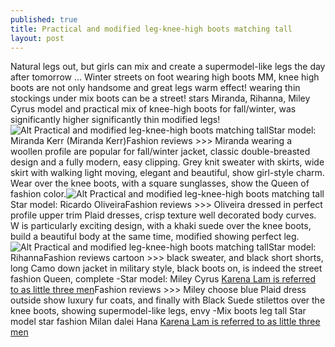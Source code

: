 ```yaml
---
published: true
title: Practical and modified leg-knee-high boots matching tall
layout: post
---
```

Natural legs out, but girls can mix and create a supermodel-like legs the day after tomorrow ... Winter streets on foot wearing high boots MM, knee high boots are not only handsome and great legs warm effect! wearing thin stockings under mix boots can be a street! stars Miranda, Rihanna, Miley Cyrus model and practical mix of knee-high boots for fall/winter, was significantly higher significantly thin modified legs!![Alt Practical and modified leg-knee-high boots matching tall](https://c2.staticflickr.com/8/7436/27506891951_20a6a3c6be_z.jpg)Star model: Miranda Kerr (Miranda Kerr)Fashion reviews >>> Miranda wearing a woollen profile are popular for fall/winter jacket, classic double-breasted design and a fully modern, easy clipping. Grey knit sweater with skirts, wide skirt with walking light moving, elegant and beautiful, show girl-style charm. Wear over the knee boots, with a square sunglasses, show the Queen of fashion color.![Alt Practical and modified leg-knee-high boots matching tall](https://c2.staticflickr.com/8/7354/27545384156_f805bdde0a_z.jpg)Star model: Ricardo OliveiraFashion reviews >>> Oliveira dressed in perfect profile upper trim Plaid dresses, crisp texture well decorated body curves. W is particularly exciting design, with a khaki suede over the knee boots, build a beautiful body at the same time, modified showing perfect leg.![Alt Practical and modified leg-knee-high boots matching tall](https://c2.staticflickr.com/8/7669/27480602942_a83e1bde47_z.jpg)Star model: RihannaFashion reviews cartoon >>> black sweater, and black short shorts, long Camo down jacket in military style, black boots on, is indeed the street fashion Queen, complete -Star model: Miley Cyrus [Karena Lam is referred to as little three men](http://katespade2.bravesites.com/entries/general/karena-lam-is-referred-to-as-little-three-men-love-literary-fan-milf)Fashion reviews >>> Miley choose blue Plaid dress outside show luxury fur coats, and finally with Black Suede stilettos over the knee boots, showing supermodel-like legs, envy -Mix boots leg tall Star model star fashion Milan dalei Hana [Karena Lam is referred to as little three men](http://katespade2.bravesites.com/entries/general/karena-lam-is-referred-to-as-little-three-men-love-literary-fan-milf)